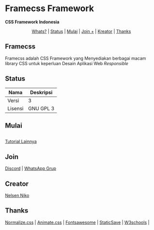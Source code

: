 # Framecss Framework
**CSS Framework Indonesia**
<p align="center">
  <a href="#framecss">Whats?</a> |
  <a href="#status">Status</a> |
  <a href="#mulai">Mulai</a> |
  <a href="#join">Join +</a> |
  <a href="#creator">Kreator</a> |
  <a href="#thanks">Thanks</a>
</p>

## Framecss
<p align="">Framecss adalah CSS Framework yang Menyediakan berbagai macam library CSS untuk keperluan Desain Aplikasi Web <i>Responsible</i></p>

## Status
| Nama | Deskripsi |
| --- | --- |
| Versi | 3|
| Lisensi | GNU GPL 3 |


## Mulai
```txt

```

[Tutorial Lainnya](#)

## Join

[Discord](#) | [WhatsApp Grup](https://chat.whatsapp.com/G3340KQHfs7DNLbFvHDXGd)


## Creator

[Nelsen Niko](https://wa.me/6285328736706/)


## Thanks


[Normalize.css](https://necolas.github.io/normalize.css/) | [Animate.css](https://animate.style/) | [Fontsawesome](https://fontawesome.com/) | [StaticSave](https://staticsave.com/) | [W3schools](https://www.w3schools.com/) |

